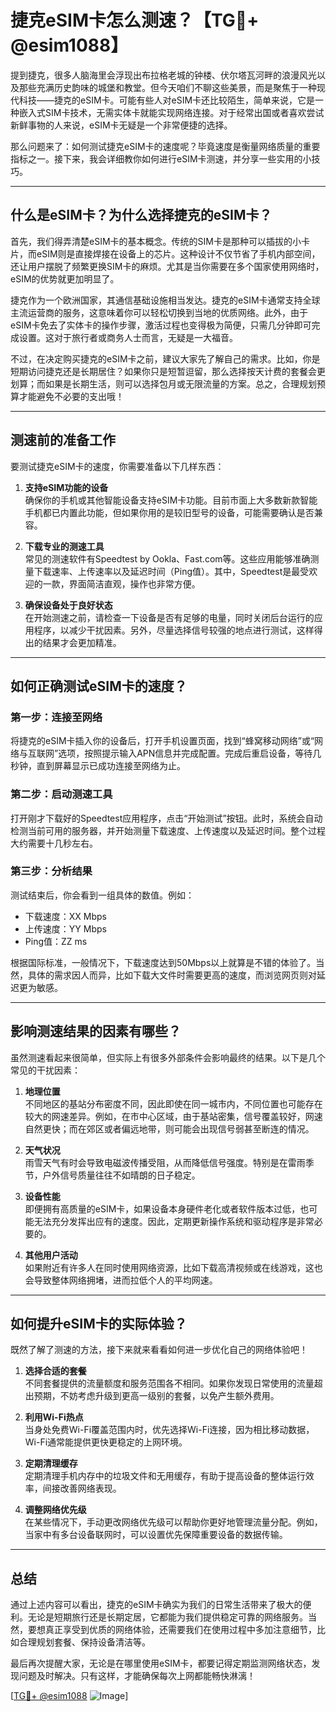 # 捷克eSIM卡怎么测速？【TG💪+ @esim1088】

提到捷克，很多人脑海里会浮现出布拉格老城的钟楼、伏尔塔瓦河畔的浪漫风光以及那些充满历史韵味的城堡和教堂。但今天咱们不聊这些美景，而是聚焦于一种现代科技——捷克的eSIM卡。可能有些人对eSIM卡还比较陌生，简单来说，它是一种嵌入式SIM卡技术，无需实体卡就能实现网络连接。对于经常出国或者喜欢尝试新鲜事物的人来说，eSIM卡无疑是一个非常便捷的选择。

那么问题来了：如何测试捷克eSIM卡的速度呢？毕竟速度是衡量网络质量的重要指标之一。接下来，我会详细教你如何进行eSIM卡测速，并分享一些实用的小技巧。

---

## **什么是eSIM卡？为什么选择捷克的eSIM卡？**

首先，我们得弄清楚eSIM卡的基本概念。传统的SIM卡是那种可以插拔的小卡片，而eSIM则是直接焊接在设备上的芯片。这种设计不仅节省了手机内部空间，还让用户摆脱了频繁更换SIM卡的麻烦。尤其是当你需要在多个国家使用网络时，eSIM的优势就更加明显了。

捷克作为一个欧洲国家，其通信基础设施相当发达。捷克的eSIM卡通常支持全球主流运营商的服务，这意味着你可以轻松切换到当地的优质网络。此外，由于eSIM卡免去了实体卡的操作步骤，激活过程也变得极为简便，只需几分钟即可完成设置。这对于旅行者或商务人士而言，无疑是一大福音。

不过，在决定购买捷克的eSIM卡之前，建议大家先了解自己的需求。比如，你是短期访问捷克还是长期居住？如果你只是短暂逗留，那么选择按天计费的套餐会更划算；而如果是长期生活，则可以选择包月或无限流量的方案。总之，合理规划预算才能避免不必要的支出哦！

---

## 测速前的准备工作

要测试捷克eSIM卡的速度，你需要准备以下几样东西：

1. **支持eSIM功能的设备**  
   确保你的手机或其他智能设备支持eSIM卡功能。目前市面上大多数新款智能手机都已内置此功能，但如果你用的是较旧型号的设备，可能需要确认是否兼容。

2. **下载专业的测速工具**  
   常见的测速软件有Speedtest by Ookla、Fast.com等。这些应用能够准确测量下载速率、上传速率以及延迟时间（Ping值）。其中，Speedtest是最受欢迎的一款，界面简洁直观，操作也非常方便。

3. **确保设备处于良好状态**  
   在开始测速之前，请检查一下设备是否有足够的电量，同时关闭后台运行的应用程序，以减少干扰因素。另外，尽量选择信号较强的地点进行测试，这样得出的结果才会更加精准。

---

## **如何正确测试eSIM卡的速度？**

### **第一步：连接至网络**
将捷克的eSIM卡插入你的设备后，打开手机设置页面，找到“蜂窝移动网络”或“网络与互联网”选项，按照提示输入APN信息并完成配置。完成后重启设备，等待几秒钟，直到屏幕显示已成功连接至网络为止。

### **第二步：启动测速工具**
打开刚才下载好的Speedtest应用程序，点击“开始测试”按钮。此时，系统会自动检测当前可用的服务器，并开始测量下载速度、上传速度以及延迟时间。整个过程大约需要十几秒左右。

### **第三步：分析结果**
测试结束后，你会看到一组具体的数值。例如：
- 下载速度：XX Mbps
- 上传速度：YY Mbps
- Ping值：ZZ ms

根据国际标准，一般情况下，下载速度达到50Mbps以上就算是不错的体验了。当然，具体的需求因人而异，比如下载大文件时需要更高的速度，而浏览网页则对延迟更为敏感。

---

## **影响测速结果的因素有哪些？**

虽然测速看起来很简单，但实际上有很多外部条件会影响最终的结果。以下是几个常见的干扰因素：

1. **地理位置**  
   不同地区的基站分布密度不同，因此即使在同一城市内，不同位置也可能存在较大的网速差异。例如，在市中心区域，由于基站密集，信号覆盖较好，网速自然更快；而在郊区或者偏远地带，则可能会出现信号弱甚至断连的情况。

2. **天气状况**  
   雨雪天气有时会导致电磁波传播受阻，从而降低信号强度。特别是在雷雨季节，户外信号质量往往不如晴朗的日子稳定。

3. **设备性能**  
   即便拥有高质量的eSIM卡，如果设备本身硬件老化或者软件版本过低，也可能无法充分发挥出应有的速度。因此，定期更新操作系统和驱动程序是非常必要的。

4. **其他用户活动**  
   如果附近有许多人在同时使用网络资源，比如下载高清视频或在线游戏，这也会导致整体网络拥堵，进而拉低个人的平均网速。

---

## **如何提升eSIM卡的实际体验？**

既然了解了测速的方法，接下来就来看看如何进一步优化自己的网络体验吧！

1. **选择合适的套餐**  
   不同套餐提供的流量额度和服务范围各不相同。如果你发现日常使用的流量超出预期，不妨考虑升级到更高一级别的套餐，以免产生额外费用。

2. **利用Wi-Fi热点**  
   当身处免费Wi-Fi覆盖范围内时，优先选择Wi-Fi连接，因为相比移动数据，Wi-Fi通常能提供更快更稳定的上网环境。

3. **定期清理缓存**  
   定期清理手机内存中的垃圾文件和无用缓存，有助于提高设备的整体运行效率，间接改善网络表现。

4. **调整网络优先级**  
   在某些情况下，手动更改网络优先级可以帮助你更好地管理流量分配。例如，当家中有多台设备联网时，可以设置优先保障重要设备的数据传输。

---

## 总结

通过上述内容可以看出，捷克的eSIM卡确实为我们的日常生活带来了极大的便利。无论是短期旅行还是长期定居，它都能为我们提供稳定可靠的网络服务。当然，要想真正享受到优质的网络体验，还需要我们在使用过程中多加注意细节，比如合理规划套餐、保持设备清洁等。

最后再次提醒大家，无论是在哪里使用eSIM卡，都要记得定期监测网络状态，发现问题及时解决。只有这样，才能确保每次上网都能畅快淋漓！

[[TG💪+ @esim1088](https://t.me/s/esim1088) ![Image](https://i.postimg.cc/4NQfJmqS/Snipaste-2025-05-13-00-14-12.png)]